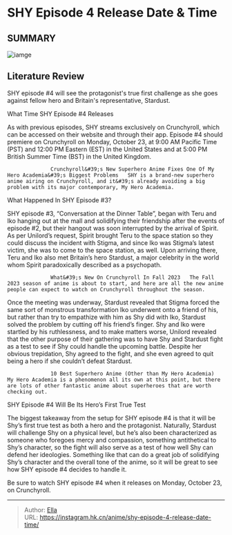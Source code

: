 # SHY Episode 4 Release Date &amp; Time


## SUMMARY 

![iamge](https://static1.srcdn.com/wordpress/wp-content/uploads/2023/09/shy-anime-visual.jpg)

## Literature Review

SHY episode #4 will see the protagonist&#39;s true first challenge as she goes against fellow hero and Britain&#39;s representative, Stardust.





 What Time SHY Episode #4 Releases 
          




As with previous episodes, SHY streams exclusively on Crunchyroll, which can be accessed on their website and through their app. Episode #4 should premiere on Crunchyroll on Monday, October 23, at 9:00 AM Pacific Time (PST) and 12:00 PM Eastern (EST) in the United States and at 5:00 PM British Summer Time (BST) in the United Kingdom.

                  Crunchyroll&#39;s New Superhero Anime Fixes One Of My Hero Academia&#39;s Biggest Problems   SHY is a brand-new superhero anime airing on Crunchyroll, and it&#39;s already avoiding a big problem with its major contemporary, My Hero Academia.   



 What Happened In SHY Episode #3? 
          

SHY episode #3, “Conversation at the Dinner Table”, began with Teru and Iko hanging out at the mall and solidifying their friendship after the events of episode #2, but their hangout was soon interrupted by the arrival of Spirit. As per Unilord’s request, Spirit brought Teru to the space station so they could discuss the incident with Stigma, and since Iko was Stigma’s latest victim, she was to come to the space station, as well. Upon arriving there, Teru and Iko also met Britain’s hero Stardust, a major celebrity in the world whom Spirit paradoxically described as a psychopath.




                  What&#39;s New On Crunchyroll In Fall 2023   The Fall 2023 season of anime is about to start, and here are all the new anime people can expect to watch on Crunchyroll throughout the season.   

Once the meeting was underway, Stardust revealed that Stigma forced the same sort of monstrous transformation Iko underwent onto a friend of his, but rather than try to empathize with him as Shy did with Iko, Stardust solved the problem by cutting off his friend’s finger. Shy and Iko were startled by his ruthlessness, and to make matters worse, Unilord revealed that the other purpose of their gathering was to have Shy and Stardust fight as a test to see if Shy could handle the upcoming battle. Despite her obvious trepidation, Shy agreed to the fight, and she even agreed to quit being a hero if she couldn’t defeat Stardust.

                  10 Best Superhero Anime (Other than My Hero Academia)   My Hero Academia is a phenomenon all its own at this point, but there are lots of other fantastic anime about superheroes that are worth checking out.   






 SHY Episode #4 Will Be Its Hero’s First True Test 
          

The biggest takeaway from the setup for SHY episode #4 is that it will be Shy’s first true test as both a hero and the protagonist. Naturally, Stardust will challenge Shy on a physical level, but he’s also been characterized as someone who foregoes mercy and compassion, something antithetical to Shy’s character, so the fight will also serve as a test of how well Shy can defend her ideologies. Something like that can do a great job of solidifying Shy’s character and the overall tone of the anime, so it will be great to see how SHY episode #4 decides to handle it.

Be sure to watch SHY episode #4 when it releases on Monday, October 23, on Crunchyroll.



---

> Author: [Ella](https://instagram.hk.cn/)  
> URL: https://instagram.hk.cn/anime/shy-episode-4-release-date-time/  

